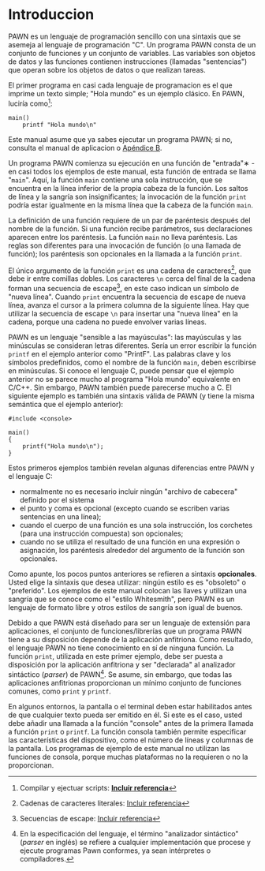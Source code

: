 # Introduccion

PAWN es un lenguaje de programación sencillo con una sintaxis que se asemeja al lenguaje de programación "C". Un programa PAWN consta de un conjunto de funciones y un conjunto de variables. Las variables
son objetos de datos y las funciones contienen instrucciones (llamadas "sentencias") que operan sobre los objetos de datos o que realizan
tareas.

El primer programa en casi cada lenguaje de programacion es el que imprime un texto simple; "Hola mundo" es un ejemplo clásico. En PAWN, luciría como[^1]:

```pawn
main()
    printf "Hola mundo\n"
```

Este manual asume que ya sabes ejecutar un programa PAWN; si no, consulta el manual de aplicacion o [Apéndice B](../../).

[^1]: Compilar y ejectuar scripts: **[Incluir referencia]()**

Un programa PAWN comienza su ejecución en una función de "entrada"∗ -en
casi todos los ejemplos de este manual, esta función de entrada se llama
"`main`". Aquí, la función `main` contiene una sola instrucción, que se encuentra en la línea inferior de la propia cabeza de la función. Los saltos de línea y la sangría son insignificantes; la invocación de la función `print` podría estar igualmente en la misma línea que la cabeza de la
función `main`.

La definición de una función requiere de un par de paréntesis
después del nombre de la función. Si una función recibe parámetros, sus declaraciones
aparecen entre los paréntesis. La función `main`
no lleva paréntesis. Las reglas son diferentes para una invocación de función (o una llamada de función); los paréntesis son opcionales en
la llamada a la función `print`.

El único argumento de la función `print` es una cadena de caracteres[^2], que debe ir entre comillas dobles. Los caracteres `\n` cerca del final de
la cadena forman una secuencia de escape[^3], en este caso indican un símbolo de "nueva línea". Cuando `print` encuentra la secuencia de escape de nueva línea, avanza el cursor a la primera columna de la siguiente
línea. Hay que utilizar la secuencia de escape `\n` para insertar una "nueva línea" en la cadena, porque una cadena no puede envolver varias líneas.

[^2]: Cadenas de caracteres literales: [Incluir referencia]()
[^3]: Secuencias de escape: [Incluir referencia]()

PAWN es un lenguaje "sensible a las mayúsculas": las mayúsculas y las minúsculas se consideran letras diferentes. Sería un error
escribir la función `printf` en el ejemplo anterior como "PrintF". Las palabras clave y los símbolos predefinidos, como el nombre de la función `main`, deben escribirse en minúsculas.
Si conoce el lenguaje C, puede pensar que el ejemplo anterior
no se parece mucho al programa "Hola mundo" equivalente en
C/C++. Sin embargo, PAWN también puede parecerse mucho a C. El siguiente
ejemplo es también una sintaxis válida de PAWN (y tiene la misma
semántica que el ejemplo anterior):

```pawn
#include <console>

main()
{
    printf("Hola mundo\n");
}
```

Estos primeros ejemplos también revelan algunas diferencias entre PAWN y el lenguaje C:
- normalmente no es necesario incluir ningún "archivo de cabecera" definido por el sistema
- el punto y coma es opcional (excepto cuando se escriben varias sentencias en una línea);
- cuando el cuerpo de una función es una sola instrucción, los corchetes
(para una instrucción compuesta) son opcionales;
- cuando no se utiliza el resultado de una función en una expresión
o asignación, los paréntesis alrededor del argumento de la función son
opcionales.

Como apunte, los pocos puntos anteriores se refieren a sintaxis **opcionales**. Usted elige la sintaxis que desea utilizar: ningún estilo es
es "obsoleto" o "preferido". Los ejemplos de este manual colocan las llaves y utilizan una sangría que se conoce como el
"estilo Whitesmith", pero PAWN es un lenguaje de formato libre y
otros estilos de sangría son igual de buenos.

Debido a que PAWN está diseñado para ser un lenguaje de extensión para aplicaciones, el conjunto de funciones/librerías que un programa PAWN tiene a su disposición depende de la aplicación anfitriona. Como resultado, el lenguaje PAWN
no tiene conocimiento en sí de ninguna función. La función  `print`, utilizada en este primer ejemplo, debe ser puesta a disposición por
la aplicación anfitriona y ser "declarada" al analizador sintáctico (*parser*) de PAWN[^4].
Se asume, sin embargo, que todas las aplicaciones anfitrionas proporcionan un mínimo
conjunto de funciones comunes, como `print` y `printf`.

[^4]: En la especificación del lenguaje, el término "analizador sintáctico" (*parser* en inglés) se refiere a cualquier implementación que procese y ejecute programas Pawn conformes, ya sean intérpretes o compiladores.

En algunos entornos, la pantalla o el terminal deben estar habilitados
antes de que cualquier texto pueda ser emitido en él. Si este es el caso, usted
debe añadir una llamada a la función "console" antes de la primera llamada a
función `print` o `printf`. La función consola también permite
especificar las características del dispositivo, como el número de líneas y
columnas de la pantalla. Los programas de ejemplo de este manual
no utilizan las funciones de consola, porque muchas plataformas 
no la requieren o no la proporcionan.


